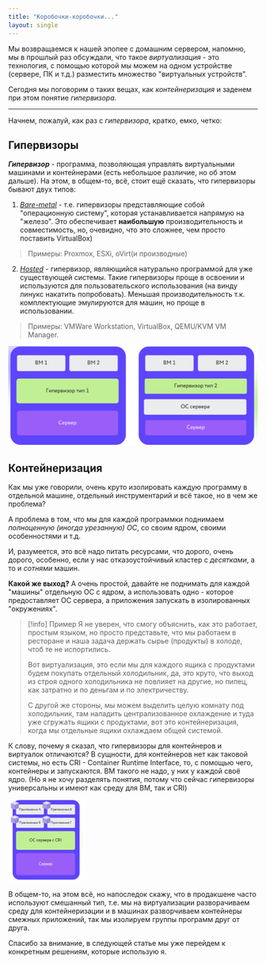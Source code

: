 ```yaml
---
title: "Коробочки-коробочки..."
layout: single
---
```

Мы возвращаемся к нашей эпопее с домашним сервером, напомню, мы в прошлый раз обсуждали, что такое *виртуализация* - это технология, с помощью которой мы можем на одном устройстве (сервере, ПК и т.д.) разместить множество "виртуальных устройств".

Сегодня мы поговорим о таких вещах, как *контейнеризация* и заденем при этом понятие *гипервизора*.

---

Начнем, пожалуй, как раз с *гипервизора*, кратко, емко, четко:
## Гипервизоры

***Гипервизор*** - программа, позволяющая управлять виртуальными машинами и контейнерами (есть небольшое различие, но об этом дальше). На этом, в общем-то, всё, стоит ещё сказать, что гипервизоры бывают двух типов:

1) *<u>Bare-metal</u>* - т.е. гипервизоры представляющие собой "операционную систему", которая устанавливается напрямую на "железо". Это обеспечивает **наибольшую** производительность и совместимость, но, очевидно, что это сложнее, чем просто поставить VirtualBox)
> Примеры: Proxmox, ESXi, oVirt(и производные)

2) *<u>Hosted</u>* - гипервизор, являющийся натурально программой для уже существующей системы. Такие гипервизоры проще в освоении и используются для пользовательского использования (на винду линукс накатить попробовать).
Меньшая производительность т.к. комплектующие эмулируются для машин, но проще в использовании.
> Примеры: VMWare Workstation, VirtualBox, QEMU/KVM VM Manager.


![alt text](../../assets/cache/HomeServer/hs2/hypervisiors1.png)

## Контейнеризация

Как мы уже говорили, очень круто изолировать каждую программу в отдельной машине, отдельный инструментарий и всё такое, но в чем же проблема?

А проблема в том, что мы для каждой программки поднимаем *полноценную (иногда урезанную) ОС*, со своим ядром, своими особенностями и т.д.

И, разумеется, это всё надо питать ресурсами, что дорого, очень дорого, особенно, если у нас отказоустойчивый кластер с *десятками*, а то и *сотнями* машин.

**Какой же выход?** А очень простой, давайте не поднимать для каждой "машины" отдельную ОС с ядром, а использовать одно - которое предоставляет ОС сервера, а приложения запускать в изолированных "окружениях".


> [!info] Пример
> Я не уверен, что смогу объяснить, как это работает, простым языком, но просто представьте, что мы работаем в ресторане и наша задача держать сырье (продукты) в холоде, чтоб те не испортились.
>
> Вот виртуализация, это если мы для каждого ящика с продуктами будем покупать отдельный холодильник, да, это круто, что выход из строя одного холодильника не повлияет на другие, но пипец, как затратно и по деньгам и по электричеству.
>
> С другой же стороны, мы можем выделить целую комнату под холодильник, там наладить централизованное охлаждение и туда уже сгружать ящики с продуктами, вот это контейнеризация, когда мы отдельные ящики охлаждаем общей системой.


К слову, почему я сказал, что гипервизоры для контейнеров и виртуалок отличаются? В сущности, для контейнеров нет как таковой системы, но есть CRI - Container Runtime Interface, то, с помощью чего, контейнеры и запускаются.
ВМ такого не надо, у них у каждой своё ядро. (Но я не хочу разделять понятия, потому что сейчас гипервизоры универсальны и имеют как среду для ВМ, так и CRI)

<img src="../../assets/cache/HomeServer/hs2/serv_container1.png" alt="Описание" width="30%">

В общем-то, на этом всё, но напоследок скажу, что в продакшене часто используют смешанный тип, т.е. мы на виртуализации разворачиваем среду для контейнеризации и в машинах разворчиваем контейнеры смежных приложений, так мы изолируем группы программ друг от друга.

Спасибо за внимание, в следующей статье мы уже перейдем к конкретным решениям, которые использую я.
